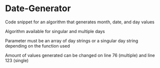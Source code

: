 # Date-Generator
Code snippet for an algorithm that generates month, date, and day values

Algorithm available for singular and multiple days

Parameter must be an array of day strings or a singular day string depending on the function used

Amount of values generated can be changed on line 76 (multiple) and line 123 (single)
